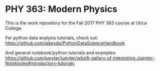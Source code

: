 # PHY 363: Modern Physics

This is the work repository for the Fall 2017 PHY 363 course at Utica College.

For python data analysis tutorials, check out: https://github.com/jakevdp/PythonDataScienceHandbook

And general notebook/python tutorials and examples: https://github.com/jupyter/jupyter/wiki/A-gallery-of-interesting-Jupyter-Notebooks#introductory-tutorials
